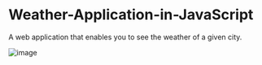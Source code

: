 # Weather-Application-in-JavaScript
A web application that enables you to see the weather of a given city. 

![image](https://user-images.githubusercontent.com/88537860/171447217-dfd1f5f6-8e1c-4f82-8fee-137907020994.png)
